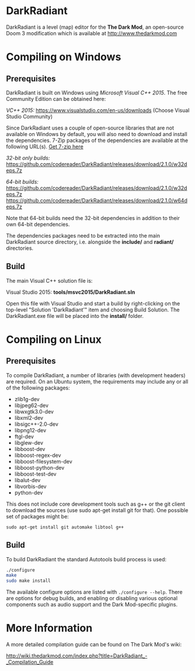# DarkRadiant

DarkRadiant is a level (map) editor for the **The Dark Mod**, an open-source Doom 3
modification which is available at http://www.thedarkmod.com

# Compiling on Windows

## Prerequisites

DarkRadiant is built on Windows using *Microsoft Visual C++ 2015*. 
The free Community Edition can be obtained here:

*VC++ 2015:* https://www.visualstudio.com/en-us/downloads (Choose Visual Studio Community)

Since DarkRadiant uses a couple of open-source libraries that are not available on
Windows by default, you will also need to download and install the
dependencies. 7-Zip packages of the dependencies are available at the following
URL(s). [Get 7-zip here](http://www.7-zip.org/)

*32-bit only builds:*
https://github.com/codereader/DarkRadiant/releases/download/2.1.0/w32deps.7z

*64-bit builds:*
https://github.com/codereader/DarkRadiant/releases/download/2.1.0/w32deps.7z
https://github.com/codereader/DarkRadiant/releases/download/2.1.0/w64deps.7z

Note that 64-bit builds need the 32-bit dependencies in addition to their own
64-bit dependencies.

The dependencies packages need to be extracted into the main DarkRadiant
source directory, i.e. alongside the **include/** and **radiant/** directories.

## Build

The main Visual C++ solution file is:

Visual Studio 2015: **tools/msvc2015/DarkRadiant.sln**

Open this file with Visual Studio and start a build by right-clicking on the top-level 
"Solution 'DarkRadiant'" item and choosing Build Solution. The DarkRadiant.exe file will be 
placed into the **install/** folder.

# Compiling on Linux

## Prerequisites

To compile DarkRadiant, a number of libraries (with development headers) are
required. On an Ubuntu system, the requirements may include any or all of the
following packages:

* zlib1g-dev 
* libjpeg62-dev 
* libwxgtk3.0-dev
* libxml2-dev
* libsigc++-2.0-dev
* libpng12-dev
* ftgl-dev
* libglew-dev
* libboost-dev
* libboost-regex-dev
* libboost-filesystem-dev 
* libboost-python-dev
* libboost-test-dev
* libalut-dev 
* libvorbis-dev 
* python-dev

This does not include core development tools such as g++ or the git client
to download the sources (use sudo apt-get install git for that). One possible
set of packages might be:

`sudo apt-get install git automake libtool g++`

## Build

To build DarkRadiant the standard Autotools build process is used:

```./autogen.sh
./configure
make
sudo make install
```

The available configure options are listed with `./configure --help`. There are
options for debug builds, and enabling or disabling various optional components
such as audio support and the Dark Mod-specific plugins.

# More Information

A more detailed compilation guide can be found on The Dark Mod's wiki:

http://wiki.thedarkmod.com/index.php?title=DarkRadiant_-_Compilation_Guide
